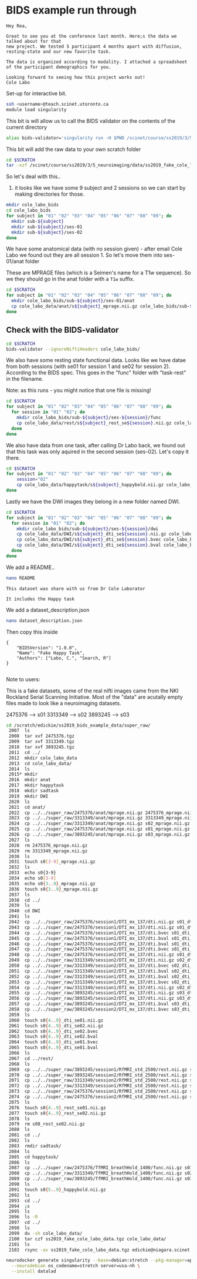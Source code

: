 # BIDS example run through

```
Hey Rea,

Great to see you at the conference last month. Here;s the data we talked about for that
new project. We tested 5 participant 4 months apart with diffusion, resting-state and our new favorite task.

The data is organized according to modality. I attached a spreadsheet of the participant demographics for you.

Looking forward to seeing how this project works out!
Cole Labo
```

Set-up for interactive bit.  

```sh
ssh <username>@teach.scinet.utoronto.ca
module load singularity
```

This bit is will allow us to call the BIDS validator on the contents of the current directory

```sh
alias bids-validator='singularity run -H $PWD /scinet/course/ss2019/3/5_neuroimaging/containters/bids-validator.img'
```

This bit will add the raw data to your own scratch folder
```sh
cd $SCRATCH
tar -xzf /scinet/course/ss2019/3/5_neuroimaging/data/ss2019_fake_cole_labo_data.tgz -C $SCRATCH
```

So let's deal with this..

1. it looks like we have some 9 subject and 2 sessions so we can start by making directories for those.

```sh
mkdir cole_labo_bids
cd cole_labo_bids
for subject in "01" "02" "03" "04" "05" "06" "07" "08" "09"; do
  mkdir sub-${subject}
  mkdir sub-${subject}/ses-01
  mkdir sub-${subject}/ses-02
done
```

We have some anatomical data (with no session given) - after email Cole Labo we found out they are all session 1. So let's move them into ses-01/anat folder

These are MPRAGE files (which is a Seimen's name for a T1w sequence). So we they should go in the anat folder with a `T1w` suffix.

```sh
cd $SCRATCH
for subject in "01" "02" "03" "04" "05" "06" "07" "08" "09"; do
  mkdir cole_labo_bids/sub-${subject}/ses-01/anat
  cp cole_labo_data/anat/s${subject}_mprage.nii.gz cole_labo_bids/sub-${subject}/ses-01/anat/sub-${subject}_ses-01_T1w.nii.gz
done
```

## Check with the BIDS-validator

```sh
cd $SCRATCH
bids-validator --ignoreNiftiHeaders cole_labo_bids/
```

We also have some resting state functional data.  Looks like we have datae from both sessions (with se01 for session 1 and se02 for session 2). According to the BIDS spec. This goes in the "func" folder with "task-rest" in the filename.

Note: as this runs - you might notice that one file is missing!

```sh
cd $SCRATCH
for subject in "01" "02" "03" "04" "05" "06" "07" "08" "09"; do
  for session in "01" "02"; do
    mkdir cole_labo_bids/sub-${subject}/ses-${session}/func
    cp cole_labo_data/rest/s${subject}_rest_se${session}.nii.gz cole_labo_bids/sub-${subject}/ses-${session}/func/sub-${subject}_ses-${session}_task-rest_bold.nii.gz
  done
done
```

We also have data from one task, after calling Dr Labo back, we found out that this task was only aquired in the second session (ses-02). Let's copy it there.

```sh
cd $SCRATCH
for subject in "01" "02" "03" "04" "05" "06" "07" "08" "09"; do
    session="02"
    cp cole_labo_data/happytask/s${subject}_happybold.nii.gz cole_labo_bids/sub-${subject}/ses-${session}/func/sub-${subject}_ses-${session}_task-happy_bold.nii.gz
done
```

Lastly we have the DWI images they belong in a new folder named DWI.

```sh
cd $SCRATCH
for subject in "01" "02" "03" "04" "05" "06" "07" "08" "09"; do
  for session in "01" "02"; do
    mkdir cole_labo_bids/sub-${subject}/ses-${session}/dwi
    cp cole_labo_data/DWI/s${subject}_dti_se${session}.nii.gz cole_labo_bids/sub-${subject}/ses-${session}/dwi/sub-${subject}_ses-${session}_dwi.nii.gz
    cp cole_labo_data/DWI/s${subject}_dti_se${session}.bvec cole_labo_bids/sub-${subject}/ses-${session}/dwi/sub-${subject}_ses-${session}_dwi.bvec
    cp cole_labo_data/DWI/s${subject}_dti_se${session}.bval cole_labo_bids/sub-${subject}/ses-${session}/dwi/sub-${subject}_ses-${session}_dwi.bval
  done
done
```

We add a README..

```sh
nano README
```

```
This dataset was share with us from Dr Cole Laborator

It includes the Happy task
```

We add a dataset_description.json

```sh
nano dataset_description.json
```

Then copy this inside

```
{
    "BIDSVersion": "1.0.0",
    "Name": "Fake Happy Task",
    "Authors": ["Labo, C.", "Search, R"]
}


```

Note to users:

This is a fake datasets, some of the real nifti images came from the NKI Rockland Serial Scanning Initiative.
Most of the "data" are acutally empty files made to look like a neuroimaging datasets.

2475376 --> s01
3313349 --> s02
3893245 --> s03

```sh
cd /scratch/edickie/ss2019_bids_example_data/super_raw/
 2007  ls
 2008  tar xvf 2475376.tgz
 2009  tar xvf 3313349.tgz
 2010  tar xvf 3893245.tgz
 2011  cd ../
 2012  mkdir cole_labo_data
 2013  cd cole_labo_data/
 2014  ls
 2015* mkdir
 2016  mkdir anat
 2017  mkdir happytask
 2018  mkdir sadtask
 2019  mkdir DWI
 2020  ls
 2021  cd anat/
 2022  cp ../../super_raw/2475376/anat/mprage.nii.gz 2475376_mprage.nii.gz
 2023  cp ../../super_raw/3313349/anat/mprage.nii.gz 3313349_mprage.nii.gz
 2024  cp ../../super_raw/3313349/anat/mprage.nii.gz s02_mprage.nii.gz
 2025  cp ../../super_raw/2475376/anat/mprage.nii.gz s01_mprage.nii.gz
 2026  cp ../../super_raw/3893245/anat/mprage.nii.gz s03_mprage.nii.gz
 2027  ls
 2028  rm 2475376_mprage.nii.gz
 2029  rm 3313349_mprage.nii.gz
 2030  ls
 2031  touch s0[3-9]_mprage.nii.gz
 2032  ls
 2033  echo s0{3-9}
 2034  echo s0[3-9]
 2035  echo s0{3..9}_mprage.nii.gz
 2036  touch s0{3..9}_mprage.nii.gz
 2037  ls
 2038  cd ../
 2039  ls
 2040  cd DWI
 2041  ls
 2042  cp ../../super_raw/2475376/session1/DTI_mx_137/dti.nii.gz s01_dti_se01.nii.gz
 2043  cp ../../super_raw/2475376/session1/DTI_mx_137/dti.nii.gz s01_dti_se01.bvec
 2044  cp ../../super_raw/2475376/session1/DTI_mx_137/dti.bvec s01_dti_se01.bvec
 2045  cp ../../super_raw/2475376/session1/DTI_mx_137/dti.bval s01_dti_se01.bval
 2046  cp ../../super_raw/2475376/session2/DTI_mx_137/dti.bval s01_dti_se02.bval
 2047  cp ../../super_raw/2475376/session2/DTI_mx_137/dti.bvec s01_dti_se02.bvec
 2048  cp ../../super_raw/2475376/session2/DTI_mx_137/dti.nii.gz s01_dti_se02.nii.gz
 2049  cp ../../super_raw/3313349/session2/DTI_mx_137/dti.nii.gz s02_dti_se02.nii.gz
 2050  cp ../../super_raw/3313349/session2/DTI_mx_137/dti.bvec s02_dti_se02.bvec
 2051  cp ../../super_raw/3313349/session2/DTI_mx_137/dti.bval s02_dti_se02.bval
 2052  cp ../../super_raw/3313349/session1/DTI_mx_137/dti.bval s02_dti_se01.bval
 2053  cp ../../super_raw/3313349/session1/DTI_mx_137/dti.bvec s02_dti_se01.bvec
 2054  cp ../../super_raw/3313349/session1/DTI_mx_137/dti.nii.gz s02_dti_se01.nii.gz
 2055  cp ../../super_raw/3893245/session1/DTI_mx_137/dti.nii.gz s03_dti_se01.nii.gz
 2056  cp ../../super_raw/3893245/session2/DTI_mx_137/dti.nii.gz s03_dti_se02.nii.gz
 2057  cp ../../super_raw/3893245/session2/DTI_mx_137/dti.bval s03_dti_se02.bval
 2058  cp ../../super_raw/3893245/session2/DTI_mx_137/dti.bvec s03_dti_se02.bvec
 2059  ls
 2060  touch s0{4..9}_dti_se01.nii.gz
 2061  touch s0{4..9}_dti_se02.nii.gz
 2062  touch s0{4..9}_dti_se02.bvec
 2063  touch s0{4..9}_dti_se02.bval
 2064  touch s0{4..9}_dti_se01.bvec
 2065  touch s0{4..9}_dti_se01.bval
 2066  ls
 2067  cd ../rest/
 2068  ls
 2069  cp ../../super_raw/3893245/session1/RfMRI_std_2500/rest.nii.gz s03_rest_se01.nii.gz
 2070  cp ../../super_raw/3893245/session2/RfMRI_std_2500/rest.nii.gz s03_rest_se02.nii.gz
 2071  cp ../../super_raw/3313349/session2/RfMRI_std_2500/rest.nii.gz s02_rest_se02.nii.gz
 2072  cp ../../super_raw/3313349/session1/RfMRI_std_2500/rest.nii.gz s02_rest_se01.nii.gz
 2073  cp ../../super_raw/2475376/session1/RfMRI_std_2500/rest.nii.gz s01_rest_se01.nii.gz
 2074  cp ../../super_raw/2475376/session2/RfMRI_std_2500/rest.nii.gz s01_rest_se02.nii.gz
 2075  ls
 2076  touch s0{4..9}_rest_se01.nii.gz
 2077  touch s0{4..9}_rest_se02.nii.gz
 2078  ls
 2079  rm s08_rest_se02.nii.gz
 2080  ls
 2081  cd ../
 2082  ls
 2083  rmdir sadtask/
 2084  ls
 2085  cd happytask/
 2086  ls
 2087  cp ../../super_raw/2475376/TfMRI_breathHold_1400/func.nii.gz s01_happybold.nii.gz
 2088  cp ../../super_raw/3313349/TfMRI_breathHold_1400/func.nii.gz s02_happybold.nii.gz
 2089  cp ../../super_raw/3893245/TfMRI_breathHold_1400/func.nii.gz s03_happybold.nii.gz
 2090  ls
 2091  touch s0{5..9}_happybold.nii.gz
 2092  ls
 2093  cd ../
 2094  ;s
 2095  ls
 2096  ls -R
 2097  cd ../
 2098  ls
 2099  du -sh cole_labo_data/
 2100  tar czf ss2019_fake_cole_labo_data.tgz cole_labo_data/
 2101  ls
 2102  rsync -av ss2019_fake_cole_labo_data.tgz edickie@niagara.scinet.utoronto.ca:/scinet/course/ss2019/3/data/

```

```sh
neurodocker generate singularity --base=debian:stretch --pkg-manager=apt \
  --neurodebian os_codename=stretch server=usa-nh \
  --install datalad
```
